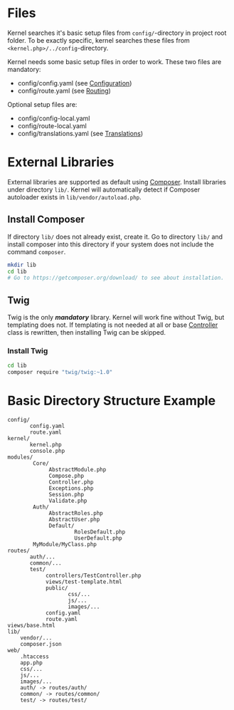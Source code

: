 ---
---

# Files 
Kernel searches it's basic setup files from `config/`-directory in project root folder. To be exactly specific, kernel searches these files from `<kernel.php>/../config`-directory.

Kernel needs some basic setup files in order to work. These two files are mandatory:

* config/config.yaml (see [Configuration](Configuration))
* config/route.yaml (see [Routing](Routing))

Optional setup files are:

* config/config-local.yaml
* config/route-local.yaml
* config/translations.yaml (see [Translations](Translations))

# External Libraries
External libraries are supported as default using [Composer](https://getcomposer.org/). Install libraries under directory `lib/`. Kernel will automatically detect if Composer autoloader exists in `lib/vendor/autoload.php`.

## Install Composer
If directory `lib/` does not already exist, create it. Go to directory `lib/` and install composer into this directory if your system does not include the command `composer`.
```sh
mkdir lib
cd lib
# Go to https://getcomposer.org/download/ to see about installation.
```

## Twig
Twig is the only ***mandatory*** library. Kernel will work fine without Twig, but templating does not. If templating is not needed at all or base [Controller](Controller) class is rewritten, then installing Twig can be skipped.

### Install Twig
```sh
cd lib
composer require "twig/twig:~1.0"
```

# Basic Directory Structure Example
```
config/
       config.yaml
       route.yaml
kernel/
       kernel.php
       console.php
modules/
        Core/
             AbstractModule.php
             Compose.php
             Controller.php
             Exceptions.php
             Session.php
             Validate.php
        Auth/
             AbstractRoles.php
             AbstractUser.php
             Default/
                     RolesDefault.php
                     UserDefault.php
        MyModule/MyClass.php
routes/
       auth/...
       common/...
       test/
            controllers/TestController.php
            views/test-template.html
            public/
                   css/...
                   js/...
                   images/...
            config.yaml
            route.yaml
views/base.html
lib/
    vendor/...
    composer.json
web/
    .htaccess
    app.php
    css/...
    js/...
    images/...
    auth/ -> routes/auth/
    common/ -> routes/common/
    test/ -> routes/test/
```
